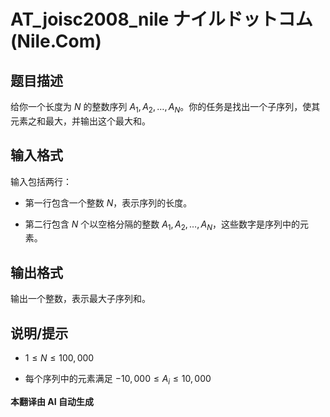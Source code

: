 # AT_joisc2008_nile ナイルドットコム (Nile.Com)

## 题目描述

给你一个长度为 $N$ 的整数序列 $A_1, A_2, \ldots, A_N$。你的任务是找出一个子序列，使其元素之和最大，并输出这个最大和。

## 输入格式

输入包括两行：
- 第一行包含一个整数 $N$，表示序列的长度。
- 第二行包含 $N$ 个以空格分隔的整数 $A_1, A_2, \ldots, A_N$，这些数字是序列中的元素。

## 输出格式

输出一个整数，表示最大子序列和。

## 说明/提示

- $1 \le N \le 100,000$
- 每个序列中的元素满足 $-10,000 \le A_i \le 10,000$

 **本翻译由 AI 自动生成**